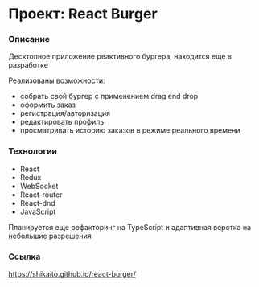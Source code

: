 # Проект: React Burger

### Описание

Десктопное приложение реактивного бургера, находится еще в разработке

Реализованы возможности: 
  - собрать свой бургер с применением drag end drop
  - оформить заказ
  - регистрация/авторизация
  - редактировать профиль
  - просматривать историю заказов в режиме реального времени

### Технологии

- React
- Redux
- WebSocket
- React-router
- React-dnd
- JavaScript

Планируется еще рефакторинг на TypeScript и адаптивная верстка на небольшие разрешения

### Ccылка

https://shikaito.github.io/react-burger/


